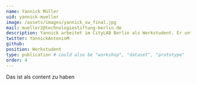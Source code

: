```yaml
---
name: Yannick Müller
uid: yannick-mueller
image: /assets/images/yannick_sw_final.jpg
mail: mueller2@technologiestiftung-berlin.de
description: Yannick arbeitet im CityLAB Berlin als Werkstudent. Er unterstützt das Team bei Recherchen, Veranstaltungen sowie bei der Betreuung der Prototypen-Ausstellung. Yannick studiert Politikwissenschaft an der Universität Leipzig.
twitter: YannickAntonioM
github:
position: Werkstudent
type: publication # could also be "workshop", "dataset", "prototype"
order: 4
---
```


Das ist als content zu haben

